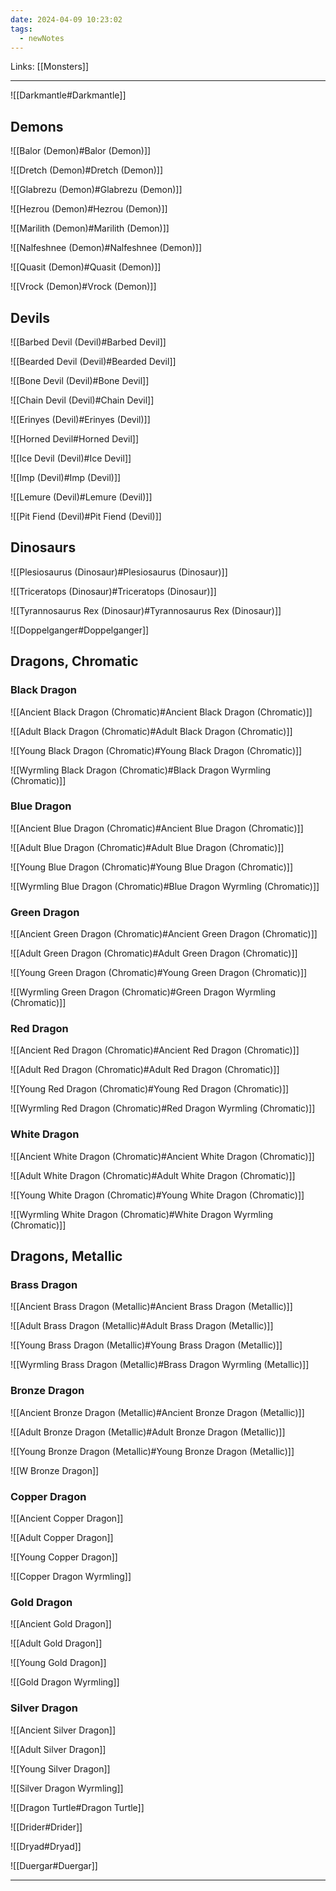 ```yaml
---
date: 2024-04-09 10:23:02
tags:
  - newNotes
---
```

Links: [[Monsters]]

---

![[Darkmantle#Darkmantle]]

## Demons

![[Balor (Demon)#Balor (Demon)]]

![[Dretch (Demon)#Dretch (Demon)]]

![[Glabrezu (Demon)#Glabrezu (Demon)]]

![[Hezrou (Demon)#Hezrou (Demon)]]

![[Marilith (Demon)#Marilith (Demon)]]

![[Nalfeshnee (Demon)#Nalfeshnee (Demon)]]

![[Quasit (Demon)#Quasit (Demon)]]

![[Vrock (Demon)#Vrock (Demon)]]

## Devils

![[Barbed Devil (Devil)#Barbed Devil]]

![[Bearded Devil (Devil)#Bearded Devil]]

![[Bone Devil (Devil)#Bone Devil]]

![[Chain Devil (Devil)#Chain Devil]]

![[Erinyes (Devil)#Erinyes (Devil)]]

![[Horned Devil#Horned Devil]]

![[Ice Devil (Devil)#Ice Devil]]

![[Imp (Devil)#Imp (Devil)]]

![[Lemure (Devil)#Lemure (Devil)]]

![[Pit Fiend (Devil)#Pit Fiend (Devil)]]

## Dinosaurs

![[Plesiosaurus (Dinosaur)#Plesiosaurus (Dinosaur)]]

![[Triceratops (Dinosaur)#Triceratops (Dinosaur)]]

![[Tyrannosaurus Rex (Dinosaur)#Tyrannosaurus Rex (Dinosaur)]]

![[Doppelganger#Doppelganger]]

## Dragons, Chromatic

### Black Dragon

![[Ancient Black Dragon (Chromatic)#Ancient Black Dragon (Chromatic)]]

![[Adult Black Dragon (Chromatic)#Adult Black Dragon (Chromatic)]]

![[Young Black Dragon (Chromatic)#Young Black Dragon (Chromatic)]]

![[Wyrmling Black Dragon (Chromatic)#Black Dragon Wyrmling (Chromatic)]]

### Blue Dragon

![[Ancient Blue Dragon (Chromatic)#Ancient Blue Dragon (Chromatic)]]

![[Adult Blue Dragon (Chromatic)#Adult Blue Dragon (Chromatic)]]

![[Young Blue Dragon (Chromatic)#Young Blue Dragon (Chromatic)]]

![[Wyrmling Blue Dragon (Chromatic)#Blue Dragon Wyrmling (Chromatic)]]

### Green Dragon

![[Ancient Green Dragon (Chromatic)#Ancient Green Dragon (Chromatic)]]

![[Adult Green Dragon (Chromatic)#Adult Green Dragon (Chromatic)]]

![[Young Green Dragon (Chromatic)#Young Green Dragon (Chromatic)]]

![[Wyrmling Green Dragon (Chromatic)#Green Dragon Wyrmling (Chromatic)]]

### Red Dragon

![[Ancient Red Dragon (Chromatic)#Ancient Red Dragon (Chromatic)]]

![[Adult Red Dragon (Chromatic)#Adult Red Dragon (Chromatic)]]

![[Young Red Dragon (Chromatic)#Young Red Dragon (Chromatic)]]

![[Wyrmling Red Dragon (Chromatic)#Red Dragon Wyrmling (Chromatic)]]

### White Dragon

![[Ancient White Dragon (Chromatic)#Ancient White Dragon (Chromatic)]]

![[Adult White Dragon (Chromatic)#Adult White Dragon (Chromatic)]]

![[Young White Dragon (Chromatic)#Young White Dragon (Chromatic)]]

![[Wyrmling White Dragon (Chromatic)#White Dragon Wyrmling (Chromatic)]]

## Dragons, Metallic

### Brass Dragon

![[Ancient Brass Dragon (Metallic)#Ancient Brass Dragon (Metallic)]]

![[Adult Brass Dragon (Metallic)#Adult Brass Dragon (Metallic)]]

![[Young Brass Dragon (Metallic)#Young Brass Dragon (Metallic)]]

![[Wyrmling Brass Dragon (Metallic)#Brass Dragon Wyrmling (Metallic)]]

### Bronze Dragon

![[Ancient Bronze Dragon (Metallic)#Ancient Bronze Dragon (Metallic)]]

![[Adult Bronze Dragon (Metallic)#Adult Bronze Dragon (Metallic)]]

![[Young Bronze Dragon (Metallic)#Young Bronze Dragon (Metallic)]]

![[W Bronze Dragon]]

### Copper Dragon

![[Ancient Copper Dragon]]

![[Adult Copper Dragon]]

![[Young Copper Dragon]]

![[Copper Dragon Wyrmling]]

### Gold Dragon

![[Ancient Gold Dragon]]

![[Adult Gold Dragon]]

![[Young Gold Dragon]]

![[Gold Dragon Wyrmling]]

### Silver Dragon

![[Ancient Silver Dragon]]

![[Adult Silver Dragon]]

![[Young Silver Dragon]]

![[Silver Dragon Wyrmling]]

![[Dragon Turtle#Dragon Turtle]]

![[Drider#Drider]]

![[Dryad#Dryad]]

![[Duergar#Duergar]]

---